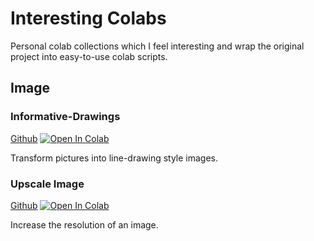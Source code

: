 # Interesting Colabs

Personal colab collections which I feel interesting and wrap the original project into
easy-to-use colab scripts.

## Image

### Informative-Drawings
[Github](https://github.com/carolineec/informative-drawings)
[![Open In Colab](https://colab.research.google.com/assets/colab-badge.svg)](https://colab.research.google.com/github/BreezeWhite/interesting-colabs/blob/main/InformativeDrawings.ipynb)

Transform pictures into line-drawing style images.

### Upscale Image
[Github](https://github.com/idealo/image-super-resolution)
[![Open In Colab](https://colab.research.google.com/assets/colab-badge.svg)](https://colab.research.google.com/github/BreezeWhite/interesting-colabs/blob/main/UpscaleImage.ipynb)

Increase the resolution of an image.